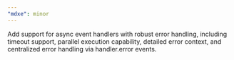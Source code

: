 ```yaml
---
"mdxe": minor
---
```


Add support for async event handlers with robust error handling, including timeout support, parallel execution capability, detailed error context, and centralized error handling via handler.error events.
